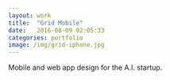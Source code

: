 ```yaml
---
layout: work
title:  "Grid Mobile"
date:   2016-08-09 02:05:33
categories: portfolio
image: /img/grid-iphone.jpg
---
```

Mobile and web app design for the A.I. startup.
